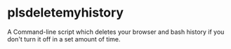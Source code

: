 # plsdeletemyhistory
A Command-line script which deletes your browser and bash history if you don't turn it off in a set amount of time.
